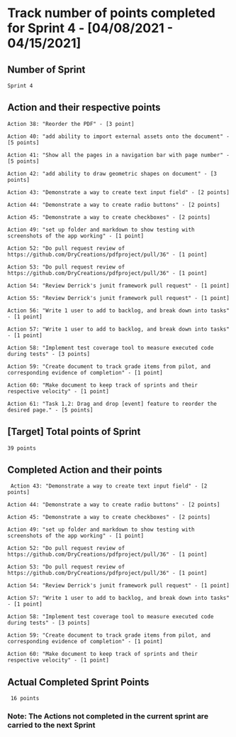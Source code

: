 #  Track number of points completed for Sprint 4 - [04/08/2021 - 04/15/2021]

## Number of Sprint
    Sprint 4
 
## Action and their respective points 
    
    Action 38: "Reorder the PDF" - [3 point]

    Action 40: "add ability to import external assets onto the document" - [5 points]
    
    Action 41: "Show all the pages in a navigation bar with page number" - [5 points]
    
    Action 42: "add ability to draw geometric shapes on document" - [3 points]
    
    Action 43: "Demonstrate a way to create text input field" - [2 points]
    
    Action 44: "Demonstrate a way to create radio buttons" - [2 points]
    
    Action 45: "Demonstrate a way to create checkboxes" - [2 points]
    
    Action 49: "set up folder and markdown to show testing with screenshots of the app working" - [1 point]
    
    Action 52: "Do pull request review of https://github.com/DryCreations/pdfproject/pull/36" - [1 point]
    
    Action 53: "Do pull request review of https://github.com/DryCreations/pdfproject/pull/36" - [1 point]
    
    Action 54: "Review Derrick's junit framework pull request" - [1 point]
    
    Action 55: "Review Derrick's junit framework pull request" - [1 point]
    
    Action 56: "Write 1 user to add to backlog, and break down into tasks" - [1 point]
    
    Action 57: "Write 1 user to add to backlog, and break down into tasks" - [1 point]
    
    Action 58: "Implement test coverage tool to measure executed code during tests" - [3 points]
    
    Action 59: "Create document to track grade items from pilot, and corresponding evidence of completion" - [1 point]
    
    Action 60: "Make document to keep track of sprints and their respective velocity" - [1 point]
    
    Action 61: "Task 1.2: Drag and drop [event] feature to reorder the desired page." - [5 points]
    
    
    
  
## [Target] Total points of Sprint
    39 points
  
## Completed Action and  their points
     Action 43: "Demonstrate a way to create text input field" - [2 points]
    
    Action 44: "Demonstrate a way to create radio buttons" - [2 points]
    
    Action 45: "Demonstrate a way to create checkboxes" - [2 points]
    
    Action 49: "set up folder and markdown to show testing with screenshots of the app working" - [1 point]
    
    Action 52: "Do pull request review of https://github.com/DryCreations/pdfproject/pull/36" - [1 point]
    
    Action 53: "Do pull request review of https://github.com/DryCreations/pdfproject/pull/36" - [1 point]
    
    Action 54: "Review Derrick's junit framework pull request" - [1 point]
    
    Action 57: "Write 1 user to add to backlog, and break down into tasks" - [1 point]
    
    Action 58: "Implement test coverage tool to measure executed code during tests" - [3 points]
    
    Action 59: "Create document to track grade items from pilot, and corresponding evidence of completion" - [1 point]
    
    Action 60: "Make document to keep track of sprints and their respective velocity" - [1 point]
  
## Actual Completed Sprint Points
     16 points

### Note: The Actions not completed in the current sprint are carried to the next Sprint